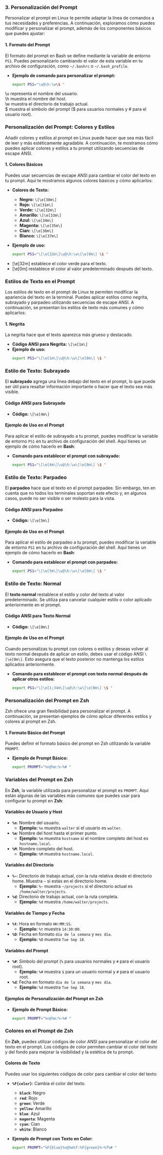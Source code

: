### 3. Personalización del Prompt

Personalizar el prompt en Linux te permite adaptar la línea de comandos a tus necesidades y preferencias. A continuación, exploramos cómo puedes modificar y personalizar el prompt, además de los componentes básicos que puedes ajustar:

#### 1. **Formato del Prompt**
El formato del prompt en Bash se define mediante la variable de entorno `PS1`. Puedes personalizarlo cambiando el valor de esta variable en tu archivo de configuración, como `~/.bashrc` o `~/.bash_profile`.

- **Ejemplo de comando para personalizar el prompt:**
  ```bash
  export PS1="\u@\h:\w\$ "

\u representa el nombre del usuario.  
\h muestra el nombre del host.  
\w muestra el directorio de trabajo actual.  
\$ muestra el símbolo del prompt ($ para   usuarios normales y # para el usuario root).

### Personalización del Prompt: Colores y Estilos

Añadir colores y estilos al prompt en Linux puede hacer que sea más fácil de leer y más estéticamente agradable. A continuación, te mostramos cómo puedes aplicar colores y estilos a tu prompt utilizando secuencias de escape ANSI.

#### 1. **Colores Básicos**

Puedes usar secuencias de escape ANSI para cambiar el color del texto en tu prompt. Aquí te mostramos algunos colores básicos y cómo aplicarlos:

- **Colores de Texto:**
  - **Negro:** `\[\e[30m\]`
  - **Rojo:** `\[\e[31m\]`
  - **Verde:** `\[\e[32m\]`
  - **Amarillo:** `\[\e[33m\]`
  - **Azul:** `\[\e[34m\]`
  - **Magenta:** `\[\e[35m\]`
  - **Cian:** `\[\e[36m\]`
  - **Blanco:** `\[\e[37m\]`

- **Ejemplo de uso:**
  ```bash
  export PS1="\[\e[32m\]\u@\h:\w\[\e[0m\] \$ "

    ```
    
* \[\e[32m\] establece el color verde para el texto.
* \[\e[0m\] restablece el color al valor predeterminado después del texto.

### Estilos de Texto en el Prompt

Los estilos de texto en el prompt de Linux te permiten modificar la apariencia del texto en la terminal. Puedes aplicar estilos como negrita, subrayado y parpadeo utilizando secuencias de escape ANSI. A continuación, se presentan los estilos de texto más comunes y cómo aplicarlos:

#### 1. **Negrita**
La negrita hace que el texto aparezca más grueso y destacado.

- **Código ANSI para Negrita:** `\[\e[1m\]`
- **Ejemplo de uso:**
  ```bash
  export PS1="\[\e[1m\]\u@\h:\w\[\e[0m\] \$ "

### Estilo de Texto: Subrayado

El **subrayado** agrega una línea debajo del texto en el prompt, lo que puede ser útil para resaltar información importante o hacer que el texto sea más visible.

#### **Código ANSI para Subrayado**
- **Código:** `\[\e[4m\]`

#### **Ejemplo de Uso en el Prompt**

Para aplicar el estilo de subrayado a tu prompt, puedes modificar la variable de entorno `PS1` en tu archivo de configuración del shell. Aquí tienes un ejemplo de cómo hacerlo en **Bash**:

- **Comando para establecer el prompt con subrayado:**
  ```bash
  export PS1="\[\e[4m\]\u@\h:\w\[\e[0m\] \$ "

### Estilo de Texto: Parpadeo

El **parpadeo** hace que el texto en el prompt parpadee. Sin embargo, ten en cuenta que no todos los terminales soportan este efecto y, en algunos casos, puede no ser visible o ser molesto para la vista.

#### **Código ANSI para Parpadeo**
- **Código:** `\[\e[5m\]`

#### **Ejemplo de Uso en el Prompt**

Para aplicar el estilo de parpadeo a tu prompt, puedes modificar la variable de entorno `PS1` en tu archivo de configuración del shell. Aquí tienes un ejemplo de cómo hacerlo en **Bash**:

- **Comando para establecer el prompt con parpadeo:**
  ```bash
  export PS1="\[\e[5m\]\u@\h:\w\[\e[0m\] \$ "

### Estilo de Texto: Normal

El **texto normal** restablece el estilo y color del texto al valor predeterminado. Se utiliza para cancelar cualquier estilo o color aplicado anteriormente en el prompt.

#### **Código ANSI para Texto Normal**
- **Código:** `\[\e[0m\]`

#### **Ejemplo de Uso en el Prompt**

Cuando personalizas tu prompt con colores o estilos y deseas volver al texto normal después de aplicar un estilo, debes usar el código ANSI `\[\e[0m\]`. Esto asegura que el texto posterior no mantenga los estilos aplicados anteriormente.

- **Comando para establecer el prompt con texto normal después de aplicar otros estilos:**
  ```bash
  export PS1="\[\e[1;34m\]\u@\h:\w\[\e[0m\] \$ "

### Personalización del Prompt en Zsh

Zsh ofrece una gran flexibilidad para personalizar el prompt. A continuación, se presentan ejemplos de cómo aplicar diferentes estilos y colores al prompt en Zsh.

#### 1. **Formato Básico del Prompt**

Puedes definir el formato básico del prompt en Zsh utilizando la variable `PROMPT`.

- **Ejemplo de Prompt Básico:**
  ```zsh
  export PROMPT="%n@%m:%~%# "

### Variables del Prompt en Zsh

En **Zsh**, la variable utilizada para personalizar el prompt es `PROMPT`. Aquí están algunas de las variables más comunes que puedes usar para configurar tu prompt en **Zsh**:

#### **Variables de Usuario y Host**

- **`%n`**: Nombre del usuario.
  - **Ejemplo:** `%n` muestra `walter` si el usuario es `walter`.
- **`%m`**: Nombre del host hasta el primer punto.
  - **Ejemplo:** `%m` muestra `hostname` si el nombre completo del host es `hostname.local`.
- **`%M`**: Nombre completo del host.
  - **Ejemplo:** `%M` muestra `hostname.local`.

#### **Variables del Directorio**

- **`%~`**: Directorio de trabajo actual, con la ruta relativa desde el directorio home. Muestra `~` si estás en el directorio home.
  - **Ejemplo:** `%~` muestra `~/projects` si el directorio actual es `/home/walter/projects`.
- **`%d`**: Directorio de trabajo actual, con la ruta completa.
  - **Ejemplo:** `%d` muestra `/home/walter/projects`.

#### **Variables de Tiempo y Fecha**

- **`%t`**: Hora en formato `HH:MM:SS`.
  - **Ejemplo:** `%t` muestra `14:30:00`.
- **`%D`**: Fecha en formato `día de la semana` y `mes día`.
  - **Ejemplo:** `%D` muestra `Tue Sep 18`.

#### **Variables del Prompt**

- **`%#`**: Símbolo del prompt (`%` para usuarios normales y `#` para el usuario root).
  - **Ejemplo:** `%#` muestra `$` para un usuario normal y `#` para el usuario root.
- **`%d`**: Fecha en formato `día de la semana` y `mes día`.
  - **Ejemplo:** `%d` muestra `Tue Sep 18`.

#### **Ejemplos de Personalización del Prompt en Zsh**

- **Ejemplo de Prompt Básico:**
  ```zsh
  export PROMPT="%n@%m:%~%# "

### Colores en el Prompt de Zsh

En **Zsh**, puedes utilizar códigos de color ANSI para personalizar el color del texto en el prompt. Los códigos de color permiten cambiar el color del texto y del fondo para mejorar la visibilidad y la estética de tu prompt.

#### **Colores de Texto**

Puedes usar los siguientes códigos de color para cambiar el color del texto:

- **`%F{color}`**: Cambia el color del texto.
  - **`black`**: Negro
  - **`red`**: Rojo
  - **`green`**: Verde
  - **`yellow`**: Amarillo
  - **`blue`**: Azul
  - **`magenta`**: Magenta
  - **`cyan`**: Cian
  - **`white`**: Blanco

- **Ejemplo de Prompt con Texto en Color:**
  ```zsh
  export PROMPT="%F{blue}%n@%m%f:%F{green}%~%f%# "
